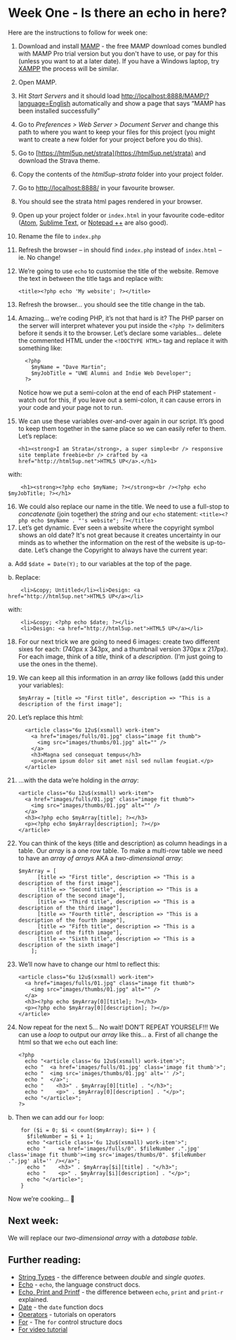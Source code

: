 # Week One - Is there an echo in here?

Here are the instructions to follow for week one:

1.	Download and install [MAMP](https://www.mamp.info/en/) - the free MAMP download comes bundled with MAMP Pro trial version but you don't have to use, or pay for this (unless you want to at a later date). If you have a Windows laptop, try [XAMPP](https://www.apachefriends.org/index.html) the process will be similar.
2.	Open MAMP.
3.	Hit *Start Servers* and it should load [http://localhost:8888/MAMP/?language=English](http://localhost:8888/MAMP/?language=English) automatically and show a page that says “MAMP has been installed successfully”
4.	Go to *Preferences > Web Server > Document Server* and change this path to where you want to keep your files for this project (you might want to create a new folder for your project before you do this).
5.	Go to [https://html5up.net/strata](https://html5up.net/strata) and download the Strava theme.
6.	Copy the contents of the *html5up-strata* folder into your project folder.
7.	Go to [http://localhost:8888/](http://localhost:8888/) in your favourite browser.
8.	You should see the strata html pages rendered in your browser.
9.	Open up your project folder or `index.html` in your favourite code-editor ([Atom](https://atom.io/), [Sublime Text](https://www.sublimetext.com/3), or [Notepad ++](https://notepad-plus-plus.org/) are also good).
10.	Rename the file to `index.php`
11.	Refresh the browser – in should find `index.php` instead of `index.html` – ie. No change!
12.	We’re going to use `echo` to customise the title of the website. Remove the text in between the title tags and replace with:

    `<title><?php echo 'My website'; ?></title>`

13.	Refresh the browser… you should see the title change in the tab.
14.	Amazing… we’re coding PHP, it’s not that hard is it?
    The PHP parser on the server will interpret whatever you put inside the `<?php ?>` delimiters before it sends it to the browser.
    Let’s declare some variables… delete the commented HTML under the `<!DOCTYPE HTML>` tag and replace it with something like:

          <?php
            $myName = "Dave Martin";
            $myJobTitle = "UWE Alumni and Indie Web Developer";
          ?>

    Notice how we put a semi-colon at the end of each PHP statement - watch out for this, if you leave out a semi-colon, it can cause errors in your code and your page not to run.
15. We can use these variables over-and-over again in our script.  It’s good to keep them together in the same place so we can easily refer to them.  Let’s replace:

        <h1><strong>I am Strata</strong>, a super simple<br /> responsive site template freebie<br /> crafted by <a href="http://html5up.net">HTML5 UP</a>.</h1>

with:

        <h1><strong><?php echo $myName; ?></strong><br /><?php echo $myJobTitle; ?></h1>

16.	We could also replace our name in the title.  We need to use a full-stop to *concatenate* (join together) the *string* and our `echo` statement:
    `<title><?php echo $myName . "'s website"; ?></title>`
17.	Let’s get dynamic.  Ever seen a website where the copyright symbol shows an old date?  It's not great because it creates uncertainty in our minds as to whether the information on the rest of the website is up-to-date.  Let’s change the Copyright to always have the current year:

  a.	Add `$date = Date(Y);` to our variables at the top of the page.

  b.	Replace:

        <li>&copy; Untitled</li><li>Design: <a href="http://html5up.net">HTML5 UP</a></li>
with:

        <li>&copy; <?php echo $date; ?></li>
        <li>Design: <a href="http://html5up.net">HTML5 UP</a></li>

18.	For our next trick we are going to need 6 images: create two different sixes for each: (740px x 343px, and a thumbnail version 370px x 217px).  For each image, think of a *title*, think of a *description*. (I’m just going to use the ones in the theme).
19.	We can keep all this information in an *array* like follows (add this under your variables):

        $myArray = [title => "First title", description => "This is a description of the first image"];

20.	Let’s replace this html:

          <article class="6u 12u$(xsmall) work-item">
            <a href="images/fulls/01.jpg" class="image fit thumb">
              <img src="images/thumbs/01.jpg" alt="" />
            </a>
            <h3>Magna sed consequat tempus</h3>
            <p>Lorem ipsum dolor sit amet nisl sed nullam feugiat.</p>
          </article>

21.	…with the data we’re holding in the *array*:

        <article class="6u 12u$(xsmall) work-item">
          <a href="images/fulls/01.jpg" class="image fit thumb">
            <img src="images/thumbs/01.jpg" alt="" />
          </a>
          <h3><?php echo $myArray[title]; ?></h3>
          <p><?php echo $myArray[description]; ?></p>
        </article>

22.	You can think of the keys (title and description) as column headings in a table.  Our *array* is a one row table.  To make a multi-row table we need to have an *array of arrays* AKA a *two-dimensional array*:

        $myArray = [
              [title => "First title", description => "This is a description of the first image"],
              [title => "Second title", description => "This is a description of the second image"],
              [title => "Third title", description => "This is a description of the third image"],
              [title => "Fourth title", description => "This is a description of the fourth image"],
              [title => "Fifth title", description => "This is a description of the fifth image"],
              [title => "Sixth title", description => "This is a description of the sixth image"]
            ];

23.	We’ll now have to change our html to reflect this:

        <article class="6u 12u$(xsmall) work-item">
          <a href="images/fulls/01.jpg" class="image fit thumb">
            <img src="images/thumbs/01.jpg" alt="" />
          </a>
          <h3><?php echo $myArray[0][title]; ?></h3>
          <p><?php echo $myArray[0][description]; ?></p>
        </article>

24.	Now repeat for the next 5… No wait!  DON’T REPEAT YOURSELF!!!  We can use a *loop* to output our *array* like this…
a.	First of all change the html so that we `echo` out each line:

        <?php
          echo "<article class='6u 12u$(xsmall) work-item'>";
          echo "  <a href='images/fulls/01.jpg' class='image fit thumb'>";
          echo "  <img src='images/thumbs/01.jpg' alt='' />";
          echo "  </a>";
          echo "	<h3>" . $myArray[0][title] . "</h3>";
          echo "	<p>" . $myArray[0][description] . "</p>";
          echo "</article>";
        ?>

b.	Then we can add our `for` loop:

        for ($i = 0; $i < count($myArray); $i++ ) {
          $fileNumber = $i + 1;
          echo "<article class='6u 12u$(xsmall) work-item'>";
          echo "	<a href='images/fulls/0". $fileNumber .".jpg' class='image fit thumb'><img src='images/thumbs/0". $fileNumber .".jpg' alt='' /></a>";
          echo "	<h3>" . $myArray[$i][title] . "</h3>";
          echo "	<p>" . $myArray[$i][description] . "</p>";
          echo "</article>";
        }

Now we’re cooking… 🍳

## Next week:
We will replace our *two-dimensional array* with a *database table*.

## Further reading:
* [String Types](http://www.phptherightway.com/pages/The-Basics.html#string-types) - the difference between *double* and *single quotes*.
* [Echo](http://php.net/manual/en/function.echo.php) - `echo`, the language construct docs.
* [Echo, Print and Printf](https://stackoverflow.com/questions/1647322/whats-the-difference-between-echo-print-and-print-r-in-php) - the difference between `echo`, `print` and `print-r` explained.
* [Date](http://nl3.php.net/manual/en/function.date.php)  - the `date` function docs
* [Operators](http://thephpbasics.com/tutorial-10-operators/) - tutorials on operators
* [For](http://nl1.php.net/manual/en/control-structures.for.php) - The `for` control structure docs
* [For video tutorial](http://thephpbasics.com/tutorial-17-for-loop/)
